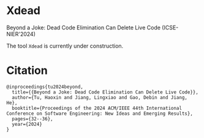 # Xdead
Beyond a Joke: Dead Code Elimination Can Delete Live Code (ICSE-NIER'2024)


The tool `Xdead` is currently under construction.

# Citation
```
@inproceedings{tu2024beyond,
  title={{Beyond a Joke: Dead Code Elimination Can Delete Live Code}},
  author={Tu, Haoxin and Jiang, Lingxiao and Gao, Debin and Jiang, He},
  booktitle={Proceedings of the 2024 ACM/IEEE 44th International Conference on Software Engineering: New Ideas and Emerging Results},
  pages={32--36},
  year={2024}
}
```
